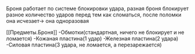 Броня работает по системе блокировки удара, разная броня блокирует разное количество ударов перед тем как сломаться, после поломки она исчезает-> она одноразовая 

[[Предметы.Броня]]
-Обмотки(стандартная, ничего не блокирует и не ломается)
-Кожаная пластина(1 удар)
-Железная пластина(2 удара)
-Силовая пластина(3 удара, не ломается, а перезарежается)